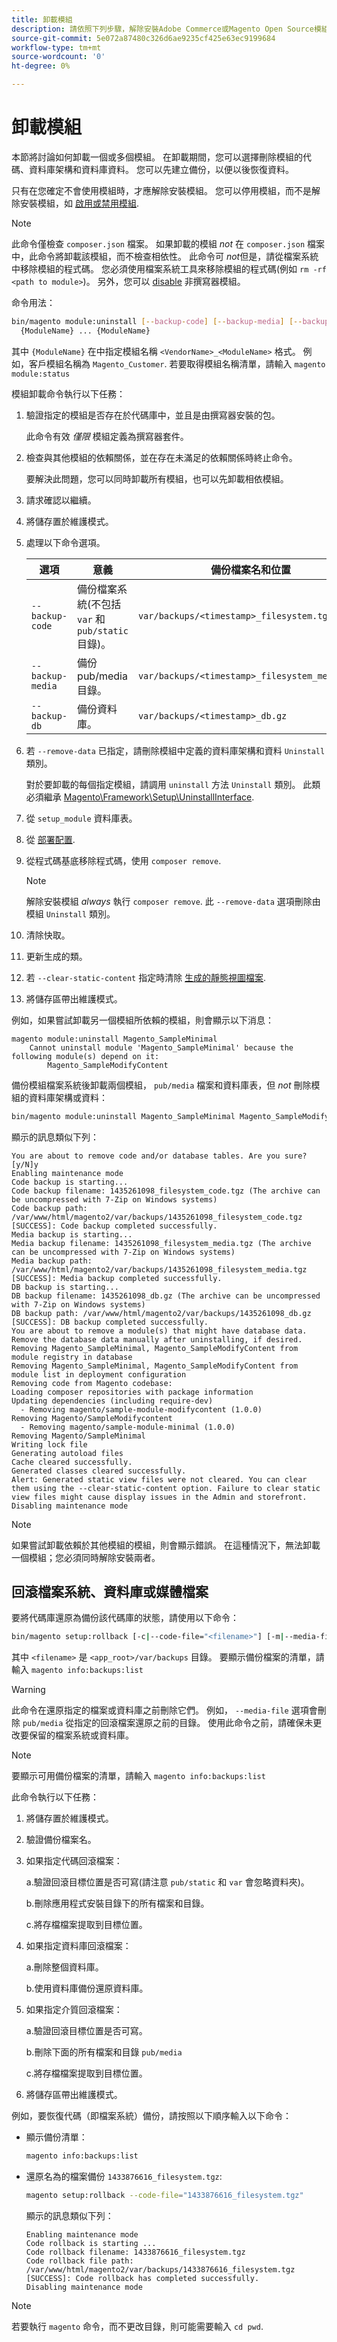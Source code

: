 ```yaml
---
title: 卸載模組
description: 請依照下列步驟，解除安裝Adobe Commerce或Magento Open Source模組。
source-git-commit: 5e072a87480c326d6ae9235cf425e63ec9199684
workflow-type: tm+mt
source-wordcount: '0'
ht-degree: 0%

---
```



# 卸載模組

本節將討論如何卸載一個或多個模組。 在卸載期間，您可以選擇刪除模組的代碼、資料庫架構和資料庫資料。 您可以先建立備份，以便以後恢復資料。

只有在您確定不會使用模組時，才應解除安裝模組。 您可以停用模組，而不是解除安裝模組，如 [啟用或禁用模組](manage-modules.md).

>[!NOTE]
>
>此命令僅檢查 `composer.json` 檔案。 如果卸載的模組 _not_ 在 `composer.json` 檔案中，此命令將卸載該模組，而不檢查相依性。 此命令可 _not_&#x200B;但是，請從檔案系統中移除模組的程式碼。 您必須使用檔案系統工具來移除模組的程式碼(例如 `rm -rf <path to module>`)。 另外，您可以 [disable](manage-modules.md) 非撰寫器模組。

命令用法：

```bash
bin/magento module:uninstall [--backup-code] [--backup-media] [--backup-db] [-r|--remove-data] [-c|--clear-static-content] \
  {ModuleName} ... {ModuleName}
```

其中 `{ModuleName}` 在中指定模組名稱 `<VendorName>_<ModuleName>` 格式。 例如，客戶模組名稱為 `Magento_Customer`. 若要取得模組名稱清單，請輸入 `magento module:status`

模組卸載命令執行以下任務：

1. 驗證指定的模組是否存在於代碼庫中，並且是由撰寫器安裝的包。

   此命令有效 _僅限_ 模組定義為撰寫器套件。

1. 檢查與其他模組的依賴關係，並在存在未滿足的依賴關係時終止命令。

   要解決此問題，您可以同時卸載所有模組，也可以先卸載相依模組。

1. 請求確認以繼續。
1. 將儲存置於維護模式。
1. 處理以下命令選項。

   | 選項 | 意義 | 備份檔案名和位置 |
   | ---------------- | -------------------------------------------------------------------------------- | -------------------------------------------- |
   | `--backup-code` | 備份檔案系統(不包括 `var` 和 `pub/static` 目錄)。 | `var/backups/<timestamp>_filesystem.tgz` |
   | `--backup-media` | 備份pub/media目錄。 | `var/backups/<timestamp>_filesystem_media.tgz` |
   | `--backup-db` | 備份資料庫。 | `var/backups/<timestamp>_db.gz` |

1. 若 `--remove-data` 已指定，請刪除模組中定義的資料庫架構和資料 `Uninstall` 類別。

   對於要卸載的每個指定模組，請調用 `uninstall` 方法 `Uninstall` 類別。 此類必須繼承 [Magento\Framework\Setup\UninstallInterface](https://github.com/magento/magento2/blob/2.4/lib/internal/Magento/Framework/Setup/UninstallInterface.php).

1. 從 `setup_module` 資料庫表。
1. 從 [部署配置](../../configuration/reference/deployment-files.md).
1. 從程式碼基底移除程式碼，使用 `composer remove`.

   >[!NOTE]
   >
   >解除安裝模組 _always_ 執行 `composer remove`. 此 `--remove-data` 選項刪除由模組 `Uninstall` 類別。

1. 清除快取。
1. 更新生成的類。
1. 若 `--clear-static-content` 指定時清除 [生成的靜態視圖檔案](../../configuration/cli/static-view-file-deployment.md).
1. 將儲存區帶出維護模式。

例如，如果嘗試卸載另一個模組所依賴的模組，則會顯示以下消息：

```terminal
magento module:uninstall Magento_SampleMinimal
    Cannot uninstall module 'Magento_SampleMinimal' because the following module(s) depend on it:
        Magento_SampleModifyContent
```

備份模組檔案系統後卸載兩個模組， `pub/media` 檔案和資料庫表，但 _not_ 刪除模組的資料庫架構或資料：

```bash
bin/magento module:uninstall Magento_SampleMinimal Magento_SampleModifyContent --backup-code --backup-media --backup-db
```

顯示的訊息類似下列：

```terminal
You are about to remove code and/or database tables. Are you sure?[y/N]y
Enabling maintenance mode
Code backup is starting...
Code backup filename: 1435261098_filesystem_code.tgz (The archive can be uncompressed with 7-Zip on Windows systems)
Code backup path: /var/www/html/magento2/var/backups/1435261098_filesystem_code.tgz
[SUCCESS]: Code backup completed successfully.
Media backup is starting...
Media backup filename: 1435261098_filesystem_media.tgz (The archive can be uncompressed with 7-Zip on Windows systems)
Media backup path: /var/www/html/magento2/var/backups/1435261098_filesystem_media.tgz
[SUCCESS]: Media backup completed successfully.
DB backup is starting...
DB backup filename: 1435261098_db.gz (The archive can be uncompressed with 7-Zip on Windows systems)
DB backup path: /var/www/html/magento2/var/backups/1435261098_db.gz
[SUCCESS]: DB backup completed successfully.
You are about to remove a module(s) that might have database data. Remove the database data manually after uninstalling, if desired.
Removing Magento_SampleMinimal, Magento_SampleModifyContent from module registry in database
Removing Magento_SampleMinimal, Magento_SampleModifyContent from module list in deployment configuration
Removing code from Magento codebase:
Loading composer repositories with package information
Updating dependencies (including require-dev)
  - Removing magento/sample-module-modifycontent (1.0.0)
Removing Magento/SampleModifycontent
  - Removing magento/sample-module-minimal (1.0.0)
Removing Magento/SampleMinimal
Writing lock file
Generating autoload files
Cache cleared successfully.
Generated classes cleared successfully.
Alert: Generated static view files were not cleared. You can clear them using the --clear-static-content option. Failure to clear static view files might cause display issues in the Admin and storefront.
Disabling maintenance mode
```

>[!NOTE]
>
>如果嘗試卸載依賴於其他模組的模組，則會顯示錯誤。 在這種情況下，無法卸載一個模組；您必須同時解除安裝兩者。

## 回滾檔案系統、資料庫或媒體檔案

要將代碼庫還原為備份該代碼庫的狀態，請使用以下命令：

```bash
bin/magento setup:rollback [-c|--code-file="<filename>"] [-m|--media-file="<filename>"] [-d|--db-file="<filename>"]
```

其中 `<filename>` 是 `<app_root>/var/backups` 目錄。 要顯示備份檔案的清單，請輸入 `magento info:backups:list`

>[!WARNING]
>
>此命令在還原指定的檔案或資料庫之前刪除它們。 例如， `--media-file` 選項會刪除 `pub/media` 從指定的回滾檔案還原之前的目錄。 使用此命令之前，請確保未更改要保留的檔案系統或資料庫。

>[!NOTE]
>
>要顯示可用備份檔案的清單，請輸入 `magento info:backups:list`

此命令執行以下任務：

1. 將儲存置於維護模式。
1. 驗證備份檔案名。
1. 如果指定代碼回滾檔案：

   a.驗證回滾目標位置是否可寫(請注意 `pub/static` 和 `var` 會忽略資料夾)。

   b.刪除應用程式安裝目錄下的所有檔案和目錄。

   c.將存檔檔案提取到目標位置。

1. 如果指定資料庫回滾檔案：

   a.刪除整個資料庫。

   b.使用資料庫備份還原資料庫。

1. 如果指定介質回滾檔案：

   a.驗證回滾目標位置是否可寫。

   b.刪除下面的所有檔案和目錄 `pub/media`

   c.將存檔檔案提取到目標位置。

1. 將儲存區帶出維護模式。

例如，要恢復代碼（即檔案系統）備份，請按照以下順序輸入以下命令：

* 顯示備份清單：

   ```bash
   magento info:backups:list
   ```

* 還原名為的檔案備份 `1433876616_filesystem.tgz`:

   ```bash
   magento setup:rollback --code-file="1433876616_filesystem.tgz"
   ```

   顯示的訊息類似下列：

   ```terminal
   Enabling maintenance mode
   Code rollback is starting ...
   Code rollback filename: 1433876616_filesystem.tgz
   Code rollback file path: /var/www/html/magento2/var/backups/1433876616_filesystem.tgz
   [SUCCESS]: Code rollback has completed successfully.
   Disabling maintenance mode
   ```

>[!NOTE]
>
>若要執行 `magento` 命令，而不更改目錄，則可能需要輸入 `cd pwd`.
